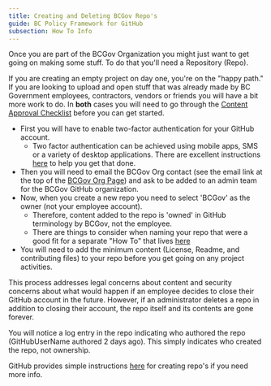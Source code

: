 ```yaml
---
title: Creating and Deleting BCGov Repo's
guide: BC Policy Framework for GitHub
subsection: How To Info
---
```


Once you are part of the BCGov Organization you might just want to get going on making some stuff. To do that you'll need a Repository (Repo).

If you are creating an empty project on day one, you're on the "happy path." If you are looking to upload and open stuff that was already made by BC Government employees, contractors, vendors or friends you will have a bit more work to do. In **both** cases you will need to go through the [Content Approval Checklist](/ref-docs/Open-Content-Assessment-Checklist.pdf) before you can get started.

* First you will have to enable two-factor authentication for your GitHub account.
  * Two factor authentication can be achieved using mobile apps, SMS or a variety of desktop applications. There are excellent instructions [here](https://help.github.com/articles/about-two-factor-authentication/) to help you get that done.
* Then you will need to email the BCGov Org contact (see the email link at the top of the [BCGov Org Page](https://github.com/bcgov)) and ask to be added to an admin team for the BCGov GitHub organization.
* Now, when you create a new repo you need to select 'BCGov' as the owner (not your employee account).
  * Therefore, content added to the repo is 'owned' in GitHub terminology by BCGov, not the employee.
  * There are things to consider when naming your repo that were a good fit for a separate "How To" that lives [here](/BC-Gov-Org-HowTo/Naming-Repos)
* You will need to add the minimum content (License, Readme, and contributing files) to your repo before you get going on any project activities.

This process addresses legal concerns about content and security concerns about what would happen if an employee decides to close their GitHub account in the future. However, if an administrator deletes a repo in addition to closing their account, the repo itself and its contents are gone forever.

You will notice a log entry in the repo indicating who authored the repo (GitHubUserName authored 2 days ago). This simply indicates who created the repo, not ownership.

GitHub provides simple instructions [here](https://help.github.com/articles/creating-a-new-repository/) for creating repo's if you need more info.
